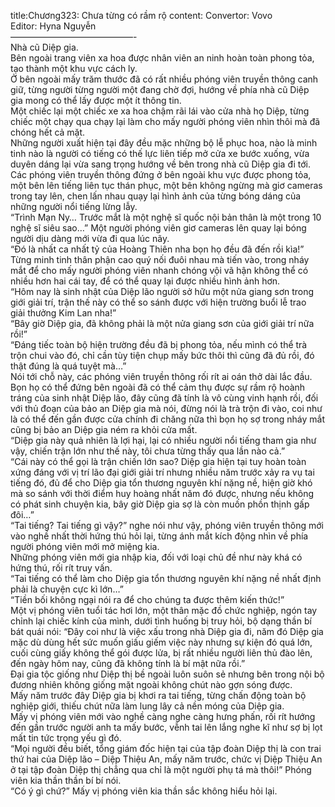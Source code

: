 title:Chương323: Chưa từng có rầm rộ
content:
Convertor: Vovo<br>Editor: Hyna Nguyễn<br>——————————————-<br>Nhà cũ Diệp gia.<br>Bên ngoài trang viên xa hoa được nhân viên an ninh hoàn toàn phong tỏa, tạo thành một khu vực cách ly.<br>Ở bên ngoài mấy trăm thước đã có rất nhiều phóng viên truyền thông canh giữ, từng người từng người một đang chờ đợi, hướng về phía nhà cũ Diệp gia mong có thể lấy được một ít thông tin.<br>Một chiếc lại một chiếc xe xa hoa chậm rãi lái vào cửa nhà họ Diệp, từng chiếc một chạy qua chạy lại làm cho mấy người phóng viên nhìn thôi mà đã chóng hết cả mặt.<br>Những người xuất hiện tại đây đều mặc những bộ lễ phục hoa, nào là minh tinh nào là người có tiếng có thế lực liên tiếp mở cửa xe bước xuống, vừa duyên dáng lại vừa sang trọng hướng về bên trong nhà cũ Diệp gia đi tới.<br>Các phóng viên truyền thông đứng ở bên ngoài khu vực được phong tỏa, một bên lên tiếng liên tục thán phục, một bên không ngừng mà giơ cameras trong tay lên, chen lấn nhau quạy lại hình ảnh của từng bóng dáng của những người nổi tiếng lừng lẫy.<br>“Trình Mạn Ny… Trước mắt là một nghệ sĩ quốc nội bản thân là một trong 10 nghệ sĩ siêu sao…” Một người phóng viên giơ cameras lên quay lại bóng người dịu dàng mới vừa đi qua lúc nãy.<br>“Đó là nhất ca nhất tỷ của Hoàng Thiên nha bọn họ đều đã đến rồi kìa!”<br>Từng minh tinh thân phận cao quý nối đuôi nhau mà tiến vào, trong nháy mắt để cho mấy người phóng viên nhanh chóng vội vã hận không thể có nhiều hơn hai cái tay, để có thể quay lại được nhiều hình ảnh hơn.<br>“Hôm nay là sinh nhật của Diệp lão người sở hữu một nửa giang sơn trong giới giải trí, trận thế này có thể so sánh được với hiện trường buổi lễ trao giải thưởng Kim Lan nha!”<br>“Bây giờ Diệp gia, đã không phải là một nửa giang sơn của giới giải trí nữa rồi!”<br>“Đáng tiếc toàn bộ hiện trường đều đã bị phong tỏa, nếu mình có thể trà trộn chui vào đó, chỉ cần tùy tiện chụp mấy bức thôi thì cũng đã đủ rồi, đó thật đúng là quá tuyệt mà…”<br>Nói tới chỗ này, các phóng viên truyền thông rối rít ai oán thở dài lắc đầu.<br>Bọn họ có thể đứng bên ngoài đã có thể cảm thụ được sự rầm rộ hoành tráng của sinh nhật Diệp lão, đây cũng đã tính là vô cùng vinh hạnh rồi, đối với thủ đoạn của bảo an Diệp gia mà nói, đừng nói là trà trộn đi vào, coi như là có thể đến gần được cửa chính đi chăng nữa thì bọn họ sợ trong nháy mắt cũng bị bảo an Diệp gia ném ra khỏi cửa mất.<br>“Diệp gia này quả nhiên là lợi hại, lại có nhiều người nổi tiếng tham gia như vậy, chiến trận lớn như thế này, tôi chưa từng thấy qua lần nào cả.”<br>“Cái này có thể gọi là trận chiến lớn sao? Diệp gia hiện tại tuy hoàn toàn xứng đáng với vị trí lão đại giới giải trí nhưng nhiều năm trước xảy ra vụ tai tiếng đó, đủ để cho Diệp gia tổn thương nguyên khí nặng nề, hiện giờ khó mà so sánh với thời điểm huy hoàng nhất năm đó được, nhưng nếu không có phát sinh chuyện kia, bây giờ Diệp gia sợ là còn muốn phồn thịnh gấp đôi…”<br>“Tai tiếng? Tai tiếng gì vậy?” nghe nói như vậy, phóng viên truyền thông mới vào nghề nhất thời hứng thú hỏi lại, từng ánh mắt kích động nhìn về phía người phóng viên mới mở miệng kia.<br>Những phóng viên mới gia nhập kia, đối với loại chủ đề như này khá có hứng thú, rối rít truy vấn.<br>“Tai tiếng có thể làm cho Diệp gia tổn thương nguyên khí nặng nề nhất định phải là chuyện cực kì lớn…”<br>“Tiền bối không ngại nói ra để cho chúng ta được thêm kiến thức!”<br>Một vị phóng viên tuổi tác hơi lớn, một thân mặc đồ chức nghiệp, ngón tay chỉnh lại chiếc kính của mình, dưới tình huống bị truy hỏi, bộ dạng thần bí bát quái nói: “Đây coi như là việc xấu trong nhà Diệp gia đi, năm đó Diệp gia mặc dù dùng hết sức muốn giấu giếm việc này nhưng sự kiện đó quá lớn, cuối cùng giấy không thể gói được lửa, bị rất nhiều người liên thủ đào lên, đến ngày hôm nay, cũng đã không tính là bí mật nữa rồi.”<br>Đại gia tộc giống như Diệp thị bề ngoài luôn suôn sẻ nhưng bên trong nội bộ đương nhiên không giống mặt ngoài không chút nào gợn sóng được.<br>Mấy năm trước đây Diệp gia bị khơi ra tai tiếng, từng chấn động toàn bộ nghiệp giới, thiếu chút nữa làm lung lây cả nền móng của Diệp gia.<br>Mấy vị phóng viên mới vào nghề càng nghe càng hưng phấn, rối rít hướng đến gần trước người anh ta mấy bước, vễnh tai lên lắng nghe kĩ như sợ bị lọt mất tin tức trọng yếu gì đó.<br>“Mọi người đều biết, tổng giám đốc hiện tại của tập đoàn Diệp thị là con trai thứ hai của Diệp lão – Diệp Thiệu An, mấy năm trước, chức vị Diệp Thiệu An ở tại tập đoàn Diệp thị chẳng qua chỉ là một người phụ tá mà thôi!” Phóng viên kia thần thần bí bí nói.<br>“Có ý gì chứ?” Mấy vị phóng viên kia thần sắc không hiểu hỏi lại.